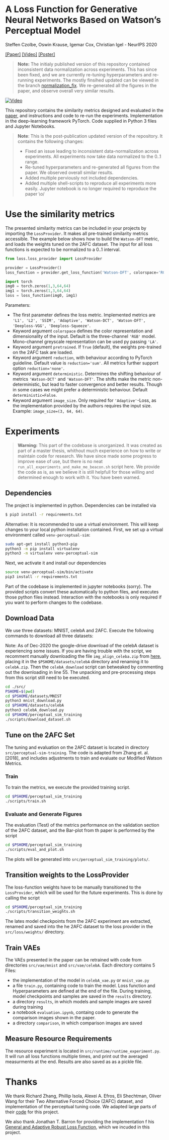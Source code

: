 # A Loss Function for Generative Neural Networks Based on Watson’s Perceptual Model

Steffen Czolbe, Oswin Krause, Igemar Cox, Christian Igel - NeurIPS 2020

[[Paper]](https://arxiv.org/abs/2006.15057) [[Video]](https://youtu.be/qPmHQbR4DeI) [[Poster]](img/WatsonPoster.pdf)

> **Note:** The initialy published version of this repository contained inconsistent data normalization across experiments. This has since been fixed, and we are currently re-tuning hyperparameters and re-running experiments. The mostly finsihed updated can be viewed in the branch [normalization_fix](https://github.com/SteffenCzolbe/PerceptualSimilarity/tree/normalization_fix). We re-generated all the figures in the paper, and observe overall very similar results.

[![Video](https://img.youtube.com/vi/qPmHQbR4DeI/hqdefault.jpg)](https://youtu.be/qPmHQbR4DeI)

This repository contains the similarity metrics designed and evaluated in the [paper](https://arxiv.org/abs/2006.15057), and instructions and code to re-run the experiments. Implementation in the deep-learning framework PyTorch. Code supplied in Python 3 files and Jupyter Notebooks.

> **Note**: This is the post-publication updated version of the repository. It contains the following changes:
>
> - Fixed an issue leading to inconsistent data-normalization across experiments. All experiments now take data normalized to the 0..1 range.
> - Re-tuned hyperparameters and re-generated all figures from the paper. We observed overall similar results.
> - Added multiple perviously not included dependencies.
> - Added multiple shell-scripts to reproduce all experiments more easily. Jupyter notebook is no longer required to reproduce the paper \o/

# Use the similarity metrics

The presented similarity metrics can be included in your projects by importing the `LossProvider`. It makes all pre-trained similarity metrics accessible. The example below shows how to build the `Watson-DFT` metric, and loads the weights tuned on the 2AFC dataset. The input for all loss functions is expected to be normalized to a 0..1 interval.

```python
from loss.loss_provider import LossProvider

provider = LossProvider()
loss_function = provider.get_loss_function('Watson-DFT', colorspace='RGB', pretrained=True, reduction='sum')

import torch
img0 = torch.zeros(1,3,64,64)
img1 = torch.zeros(1,3,64,64)
loss = loss_function(img0, img1)
```

Parameters:

- The first parameter defines the loss metric. Implemented metrics are `'L1', 'L2', 'SSIM', 'Adaptive', 'Watson-DCT', 'Watson-DFT', 'Deeploss-VGG', 'Deeploss-Squeeze'`.
- Keyword argument `colorspace` defines the color representation and dimensionality of the input. Default is the three-channel `'RGB'` model. Mono-channel greyscale representation can be used py passing `'LA'`.
- Keyword argument `pretrained`. If `True` (default), the weights pre-trained on the 2AFC task are loaded.
- Keyword argument `reduction`, with behaviour according to PyTorch guideline. Default value is `reduction='sum'`. All metrics further support option `reduction='none'`.
- Keyword argument `deterministic`. Determines the shifting behaviour of metrics `'Watson-DCT'` and `'Watson-DFT'`. The shifts make the metric non-deterministic, but lead to faster convergence and better results. Though in some cases we might prefer a deterministic behaviour. Default `deterministic=False`.
- Keyword argument `image_size`. Only required for `'Adaptive'`-Loss, as the implementation provided by the authors requires the input size. Example: `image_size=(3, 64, 64)`.

# Experiments

> **Warning:** This part of the codebase is unorganized. It was created as part of a master thesis, whithout much experience on how to write or maintain code for research. We have since made some progress to improve ease of use, but there is no neat `run_all_experiments_and_make_me_beacon.sh` script here. We provide the code as is, as we believe it is still helpfull for those willing and determined enough to work with it. You have been warned.

## Dependencies

The project is implemented in python. Dependencies can be installed via

```bash
$ pip3 install -r requirements.txt
```

Alternative: It is recommended to use a virtual environment. This will keep changes to your local python installation contained. First, we set up a virtual environment called `venv-perceptual-sim`:

```bash
sudo apt-get install python3-pip
python3 -m pip install virtualenv
python3 -m virtualenv venv-perceptual-sim
```

Next, we activate it and install our dependencies

```bash
source venv-perceptual-sim/bin/activate
pip3 install -r requirements.txt
```

Part of the codebase is implemented in jupyter notebooks (sorry). The provided scripts convert these automatically to python files, and executes those python files instead. Interaction with the notebooks is only required if you want to perform changes to the codebase.

## Download Data

We use three datasets: MNIST, celebA and 2AFC. Execute the following commands to download all three datasets:

Note: As of Dec-2020 the google-drive download of the celebA dataset is experiencing some issues. If you are having trouble with the script, we recomment manually downloading the file `img_align_celeba.zip` from [here](https://drive.google.com/file/d/0B7EVK8r0v71pZjFTYXZWM3FlRnM/view?usp=sharing), placing it in the `$PSHOME/datasets/celebA` directory and renaming it to `celebA.zip`. Then the `celebA_download` script can betweaked by commenting out the downloading in line 55. The unpacking and pre-processing steps from this script still need to be executed.

```bash
cd ./src/
PSHOME=$(pwd)
cd $PSHOME/datasets/MNIST
python3 mnist_download.py
cd $PSHOME/datasets/celebA
python3 celebA_download.py
cd $PSHOME/perceptual_sim_training
./scripts/download_dataset.sh
```

## Tune on the 2AFC Set

The tuning and evaluation on the 2AFC dataset is located in directory `src/perceptual-sim-training`. The code is adapted from Zhang et. al. [2018], and includes adjustments to train and evaluate our Modified Watson Metrics.

### Train

To train the metrics, we execute the provided training script.

```bash
cd $PSHOME/perceptual_sim_training
./scripts/train.sh
```

### Evaluate and Generate Figures

The evaluation (Test) of the metrics performance on the validation section of the 2AFC dataset, and the Bar-plot from th paper is performed by the script

```bash
cd $PSHOME/perceptual_sim_training
./scripts/eval_and_plot.sh
```

The plots will be generated into `src/perceptual_sim_training/plots/`.

## Transition weights to the LossProvider

The loss-function weights have to be manually transitioned to the `LossProvider`, which will be used for the future experiments. This is done by calling the script

```bash
cd $PSHOME/perceptual_sim_training
./scripts/transition_weights.sh
```

The lates model checkpoints from the 2AFC experiment are extracted, renamed and saved into the he 2AFC dataset to the loss provider in the `src/loss/weights/` directory.

## Train VAEs

The VAEs presented in the paper can be retrained with code from directories `src/vae/mnist` and `src/vae/celebA`. Each directory contains 5 Files:

- the implementation of the model in `celebA_vae.py` or `mnist_vae.py`
- a file `train.py`, containing code to train the model. Loss function and Hyperparameters are defined at the end of the file. During training, model checkpoints and samples are saved in the `results` directory.
- a directory `results`, in which models and sample images are saved during training
- a notebook `evaluation.ipynb`, containg code to generate the comparison images shown in the paper.
- a directory `comparison`, in which comparison images are saved

## Measure Resource Requirements

The resource experiment is located in `src/runtime/runtime_experiment.py`. It will run all loss functions multiple times, and print out the averaged measurments at the end. Results are also saved as as a pickle file.

# Thanks

We thank Richard Zhang, Phillip Isola, Alexei A. Efros, Eli Shechtman, Oliver Wang for their Two Alternative Forced Choice (2AFC) dataset, and implementation of the perceptual tuning code. We adapted large parts of their [code](https://github.com/richzhang/PerceptualSimilarity) for this project.

We also thank Jonathan T. Barron for providing the implementation f his [General and Adaptive Robust Loss Function](https://github.com/jonbarron/robust_loss_pytorch), which we incuded in this project.
